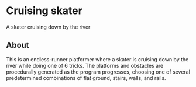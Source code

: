 <h1>Cruising skater</h1>
<p>A skater cruising down by the river</p>

<h2>About</h2>
<p>This is an endless-runner platformer where a skater is cruising down by the river while doing one of 6 tricks. 
The platforms and obstacles are procedurally generated as the program progresses, choosing one of several predetermined combinations of flat ground, stairs, walls, and rails.
</p>
